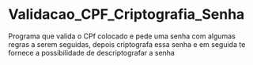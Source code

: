 # Validacao_CPF_Criptografia_Senha
Programa que valida o CPf colocado e pede uma senha com algumas regras a serem seguidas, depois criptografa essa senha e em seguida te fornece a possibilidade de descriptografar a senha
